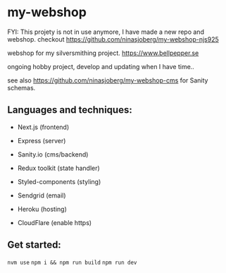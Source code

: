 # my-webshop

FYI: This projety is not in use anymore, I have made a new repo and webshop. checkout https://github.com/ninasjoberg/my-webshop-njs925

webshop for my silversmithing project. https://www.bellpepper.se

ongoing hobby project, develop and updating when I have time..

see also https://github.com/ninasjoberg/my-webshop-cms for Sanity schemas.


## Languages and techniques:
- Next.js (frontend)
- Express (server)
- Sanity.io (cms/backend)
- Redux toolkit (state handler)
- Styled-components (styling)
- Sendgrid (email)

- Heroku (hosting)
- CloudFlare (enable https)


## Get started:
`nvm use`
`npm i && npm run build`
`npm run dev`
